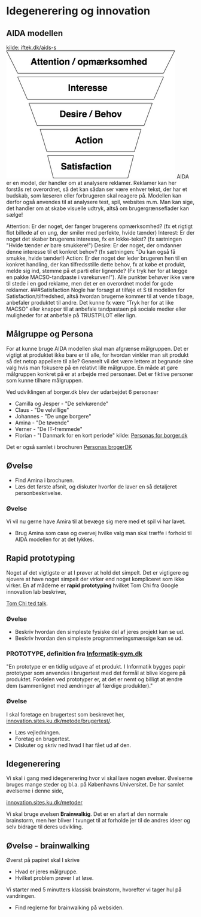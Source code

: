 # Idegenerering og innovation

## AIDA modellen
kilde: iftek.dk/aids-s
![AIDA](/billeder/AIDA.jpeg)
AIDA er en model, der handler om at analysere reklamer. Reklamer kan her forstås ret overordnet, så det kan sådan ser være enhver tekst, der har et budskab, som læseren eller forbrugeren skal reagere på. Modellen kan derfor også anvendes til at analysere test, spil, websites m.m. Man kan sige, det handler om at skabe visuelle udtryk, altså om brugergrænseflader kan sælge!

Attention: Er der noget, der fanger brugerens opmærksomhed? (fx et rigtigt flot billede af en ung, der smiler med perfekte, hvide tænder)
Interest: Er der noget det skaber brugerens interesse, fx en lokke-tekst? (fx sætningen "Hvide tænder *er* bare smukkere!")
Desire: Er der noget, der omdanner denne interesse til et konkret behov? (fx sætningen: "Du kan også få smukke, hvide tænder!)
Action: Er der noget der leder brugeren hen til en konkret handling, der kan tilfredsstille dette behov, fx at købe et produkt, melde sig ind, stemme på et parti eller lignende? (Fx tryk her for at lægge en pakke MACSO-tandpaste i varekurven!").
Alle punkter behøver ikke være til stede i en god reklame, men det er en overordnet model for gode reklamer.
###Satisfaction
Nogle har forsøgt at tilføje et S til modellen for Satisfaction/tilfredshed, altså hvordan brugerne kommer til at vende tilbage, anbefaler produktet til andre. Det kunne fx være "Tryk her for at like MACSO" eller knapper til at anbefale tandpastaen på sociale medier eller muligheder for at anbefale på TRUSTPILOT eller lign.

## Målgruppe og Persona
For at kunne bruge AIDA modellen skal man afgrænse målgruppen. Det er vigtigt at produktet ikke bare er til alle, for hvordan vinkler man sit produkt så det netop appellere til alle? Generelt vil det være lettere at begrunde sine valg hvis man fokusere på en relativt lille målgruppe. En måde at gøre målgruppen konkret på er at arbejde med personaer. Det er fiktive personer som kunne tilhøre målgruppen.

Ved udviklingen af borger.dk blev der udarbejdet 6 personaer
* Camilla og Jesper - "De selvkørende"
* Claus - "De velvillige"
* Johannes - "De unge borgere"
* Amina - "De tøvende"
* Verner - "De IT-fremmede"
* Florian - "I Danmark for en kort periode"
kilde: [Personas for borger.dk](https://www.yumpu.com/da/document/read/18275658/personas-for-borgerdk)

Det er også samlet i brochuren [Personas brogerDK](Personas_borgerDK.pdf)

## Øvelse
* Find Amina i brochuren.
* Læs det første afsnit, og diskuter hvorfor de laver en så detaljeret personbeskrivelse.

### Øvelse
Vi vil nu gerne have Amira til at bevæge sig mere med et spil vi har lavet.
* Brug Amina som case og overvej hvilke valg man skal træffe i forhold til AIDA modellen for at det lykkes.


## Rapid prototyping
Noget af det vigtigste er at I prøver at hold det simpelt. Det er vigtigere og sjovere at have noget simpelt der virker end noget kompliceret som ikke virker. En af måderne er **rapid prototyping** hvilket Tom Chi fra Google innovation lab beskriver,

[Tom Chi ted talk](https://www.youtube.com/watch?v=d5_h1VuwD6g&feature=youtu.be).

### Øvelse
* Beskriv hvordan den simpleste fysiske del af jeres projekt kan se ud.
* Beskriv hvordan den simpleste programmeringsmæssige kan se ud.

### PROTOTYPE, definition fra [Informatik-gym.dk](Informatik-gym.dk)
"En prototype er en tidlig udgave af et produkt. I Informatik bygges papir prototyper som anvendes i brugertest med det formål at blive klogere på produktet. Fordelen ved prototyper er, at det er nemt og billigt at ændre dem (sammenlignet med ændringer af færdige produkter)."

### Øvelse
I skal foretage en brugertest som beskrevet her, [innovation.sites.ku.dk/metode/brugertest/](https://innovation.sites.ku.dk/metode/brugertest/).
* Læs vejledningen.
* Foretag en brugertest.
* Diskuter og skriv ned hvad I har fået ud af den.



## Idegenerering
Vi skal i gang med idegenerering hvor vi skal lave nogen øvelser. Øvelserne bruges mange steder og bl.a. på Københavns Universitet. De har samlet øvelserne i denne side,

[innovation.sites.ku.dk/metoder](https://innovation.sites.ku.dk/metoder/)

Vi skal bruge øvelsen **Brainwalkig**. Det er en afart af den normale brainstorm, men her bliver I tvunget til at forholde jer til de andres ideer og selv bidrage til deres udvikling.

## Øvelse - brainwalking
Øverst på papiret skal I skrive
* Hvad er jeres målgruppe.
* Hvilket problem prøver I at løse.

Vi starter med 5 minutters klassisk brainstorm, hvorefter vi tager hul på vandringen.

* Find reglerne for brainwalking på websiden.
